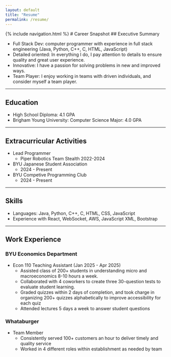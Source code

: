 ```yaml
---
layout: default
title: "Resume"
permalink: /resume/
---
```

<link rel="stylesheet" href="{{ '/assets/css/custom.css' | relative_url }}">
{% include navigation.html %}
# Career Snapshot
## Executive Summary
  
  * Full Stack Dev: computer programmer with experience in full stack engineering (Java, Python, C++, C, HTML, JavaScript)
  * Detailed oriented: In everything I do, I pay attention to details to ensure quality and great user experience.
  * Innovative: I have a passion for solving problems in new and improved ways.
  * Team Player: I enjoy working in teams with driven individuals, and consider myself a team player.

  ---

## Education
  
  * High School Diploma: 4.1 GPA
  * Brigham Young University: Computer Science Major: 4.0 GPA

  ---

## Extracurricular Activities

  * Lead Programmer
    * Piper Robotics Team Stealth 2022-2024
  * BYU Japanese Student Association
    * 2024 - Present
  * BYU Competive Programming Club
    * 2024 - Present

  ---

## Skills
  
  * Languages: Java, Python, C++, C, HTML, CSS, JavaScript
  * Experience with React, WebSocket, AWS, JavaScript XML, Bootstrap

  ---

## Work Experience

### BYU Economics Department
  * Econ 110 Teaching Assistant (Jan 2025 - Apr 2025)
    * Assisted class of 200+ students in understanding micro and macroeconomics 8-10 hours a week.
    * Collaborated with 4 coworkers to create three 30-question tests to evaluate student learning. 
    * Graded quizzes within 2 days of completion, and took charge in organizing 200+ quizzes alphabetically to improve accessibility for each quiz
    * Attended lectures 5 days a week to answer student questions
      
### Whataburger
  * Team Member
    * Consistently served 100+ customers an hour to deliver timely and quality service
    * Worked in 4 different roles within establishment as needed by team
